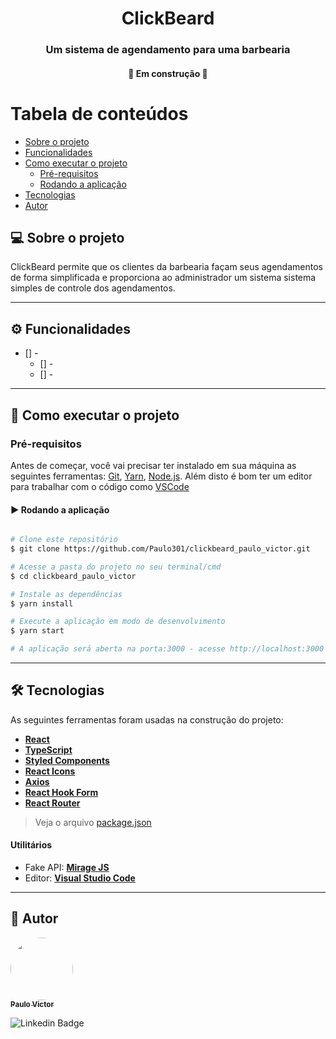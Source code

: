 <h1 align="center">
  ClickBeard
</h1>

<h3 align="center">
  Um sistema de agendamento para uma barbearia
</h3>

<h4 align="center">
	🚧   Em construção   🚧
</h4>

Tabela de conteúdos
=================
<!--ts-->
   * [Sobre o projeto](#user-content--sobre-o-projeto)
   * [Funcionalidades](#user-content--funcionalidades)
   * [Como executar o projeto](#-como-executar-o-projeto)
     * [Pré-requisitos](#pré-requisitos)
     * [Rodando a aplicação](#user-content--rodando-a-aplicação)
   * [Tecnologias](#user-content--tecnologias)
   * [Autor](#user-content--autor)
<!--te-->


## 💻 Sobre o projeto

ClickBeard permite que os clientes da barbearia façam seus agendamentos de forma simplificada e proporciona ao administrador um sistema sistema simples de controle dos agendamentos.

---

## ⚙️ Funcionalidades

- [] -
  - [] -
  - [] -

---

## 🚀 Como executar o projeto

### Pré-requisitos

Antes de começar, você vai precisar ter instalado em sua máquina as seguintes ferramentas:
[Git](https://git-scm.com), [Yarn](https://yarnpkg.com/), [Node.js](https://nodejs.org/en/). 
Além disto é bom ter um editor para trabalhar com o código como [VSCode](https://code.visualstudio.com/)


#### ▶️ Rodando a aplicação

```bash

# Clone este repositório
$ git clone https://github.com/Paulo301/clickbeard_paulo_victor.git

# Acesse a pasta do projeto no seu terminal/cmd
$ cd clickbeard_paulo_victor

# Instale as dependências
$ yarn install

# Execute a aplicação em modo de desenvolvimento
$ yarn start

# A aplicação será aberta na porta:3000 - acesse http://localhost:3000

```

---

## 🛠 Tecnologias

As seguintes ferramentas foram usadas na construção do projeto:

-   **[React](https://reactjs.org/)**  
-   **[TypeScript](https://www.typescriptlang.org/)**
-   **[Styled Components](https://styled-components.com/)**
-   **[React Icons](https://react-icons.github.io/react-icons/)**
-   **[Axios](https://github.com/axios/axios)**
-   **[React Hook Form](https://react-hook-form.com/)**
-   **[React Router](https://reactrouter.com/)**

> Veja o arquivo  [package.json](https://github.com/Paulo301/clickbeard_paulo_victor/blob/main/package.json)

#### **Utilitários**

-   Fake API:  **[Mirage JS](https://miragejs.com/)**
-   Editor:  **[Visual Studio Code](https://code.visualstudio.com/)** 

---

## 👤 Autor

<a href="https://github.com/Paulo301">
 <img style="border-radius: 50%;" src="https://avatars.githubusercontent.com/u/51863723?v=4" width="100px;" alt=""/>
 <br />
 <sub><b>Paulo Victor</b></sub></a>
 <br />
 
![Linkedin Badge](https://img.shields.io/badge/-Paulo%20Victor-blue?style=flat-square&logo=Linkedin&logoColor=white&link=https://www.linkedin.com/in/paulo-victor-lemos-de-almeida-569040186/)
